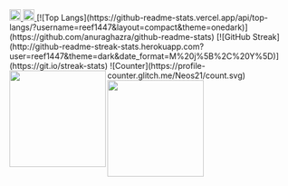 </a>
  <a href="http://twitter.com/reeef992">
    <img height="20" src="https://img.shields.io/twitter/follow/reeef992?label=Twitter&logo=twitter&style=flat" />
  </a>
<a href="https://github.com/reef1447">
    <img height="20" src="https://img.shields.io/github/followers/reef1447?label=follow&logo=github&style=flat" />
  </a>
[![Top Langs](https://github-readme-stats.vercel.app/api/top-langs/?username=reef1447&layout=compact&theme=onedark)](https://github.com/anuraghazra/github-readme-stats)
[![GitHub Streak](http://github-readme-streak-stats.herokuapp.com?user=reef1447&theme=dark&date_format=M%20j%5B%2C%20Y%5D)](https://git.io/streak-stats)
![Counter](https://profile-counter.glitch.me/Neos21/count.svg)
<a href="https://github.com/tocoteron">
  <img align="left" height="170px" src="https://github-readme-stats.vercel.app/api?username=reef1447&count_private=true&show_icons=true&theme=dracula" />
</a>
<a href="https://github.com/reef1447">
  <img align="left" height="170px" src="https://github-readme-stats.vercel.app/api/top-langs/?username=reef1447&layout=compact&theme=dracula" />
</a>
